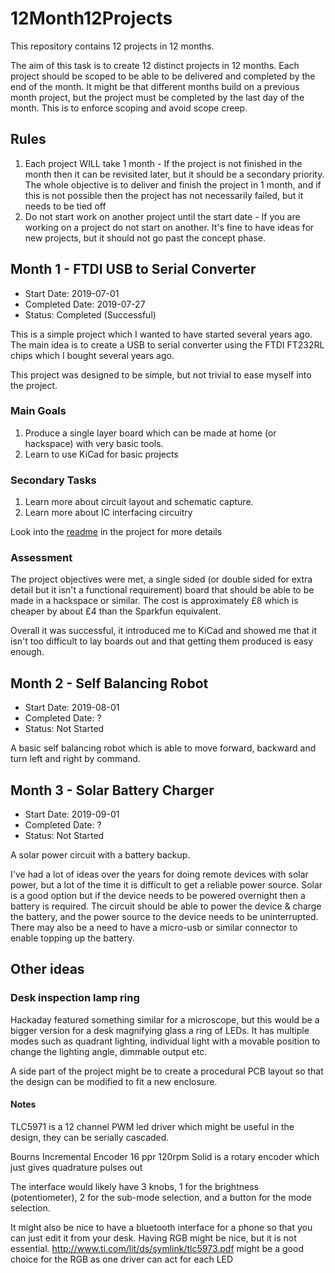 # 12Month12Projects
This repository contains 12 projects in 12 months.

The aim of this task is to create 12 distinct projects in 12 months. Each project should be scoped to be able to be delivered and completed by the end of the month. It might be that different months build on a previous month project, but the project must be completed by the last day of the month. This is to enforce scoping and avoid scope creep.

## Rules
1. Each project WILL take 1 month - If the project is not finished in the month then it can be revisited later, but it should be a secondary priority. The whole objective is to deliver and finish the project in 1 month, and if this is not possible then the project has not necessarily failed, but it needs to be tied off
2. Do not start work on another project until the start date - If you are working on a project do not start on another. It's fine to have ideas for new projects, but it should not go past the concept phase.

## Month 1 - FTDI USB to Serial Converter
* Start Date: 2019-07-01
* Completed Date: 2019-07-27
* Status: Completed (Successful)

This is a simple project which I wanted to have started several years ago. The main idea is to create a USB to serial converter using the FTDI FT232RL chips which I bought several years ago.

This project was designed to be simple, but not trivial to ease myself into the project.

### Main Goals

1. Produce a single layer board which can be made at home (or hackspace) with very basic tools.
1. Learn to use KiCad for basic projects

### Secondary Tasks

1. Learn more about circuit layout and schematic capture.
1. Learn more about IC interfacing circuitry 

Look into the [readme](https://github.com/richClubb/12Month12Projects/blob/master/Month01_UsbToSerial/README.md) in the project for more details

### Assessment

The project objectives were met, a single sided (or double sided for extra detail but it isn't a functional requirement) board that should be able to be made in a hackspace or similar. The cost is approximately £8 which is cheaper by about £4 than the Sparkfun equivalent.

Overall it was successful, it introduced me to KiCad and showed me that it isn't too difficult to lay boards out and that getting them produced is easy enough.

## Month 2 - Self Balancing Robot 
* Start Date: 2019-08-01
* Completed Date: ?
* Status: Not Started

A basic self balancing robot which is able to move forward, backward and turn left and right by command.

## Month 3 - Solar Battery Charger
* Start Date: 2019-09-01
* Completed Date: ?
* Status: Not Started

A solar power circuit with a battery backup.

I've had a lot of ideas over the years for doing remote devices with solar power, but a lot of the time it is difficult to get a reliable power source. Solar is a good option but if the device needs to be powered overnight then a battery is required. 
The circuit should be able to power the device & charge the battery, and the power source to the device needs to be uninterrupted. There may also be a need to have a micro-usb or similar connector to enable topping up the battery.


## Other ideas

### Desk inspection lamp ring

Hackaday featured something similar for a microscope, but this would be a bigger version for a desk magnifying glass a ring of LEDs. It has multiple modes such as quadrant lighting, individual light with a movable position to change the lighting angle, dimmable output etc.

A side part of the project might be to create a procedural PCB layout so that the design can be modified to fit a new enclosure.

#### Notes
TLC5971 is a 12 channel PWM led driver which might be useful in the design, they can be serially cascaded.

Bourns Incremental Encoder 16 ppr 120rpm Solid is a rotary encoder which just gives quadrature pulses out

The interface would likely have 3 knobs, 1 for the brightness (potentiometer), 2 for the sub-mode selection, and a button for the mode selection.

It might also be nice to have a bluetooth interface for a phone so that you can just edit it from your desk. Having RGB might be nice, but it is not essential. 
<http://www.ti.com/lit/ds/symlink/tlc5973.pdf> might be a good choice for the RGB as one driver can act for each LED

